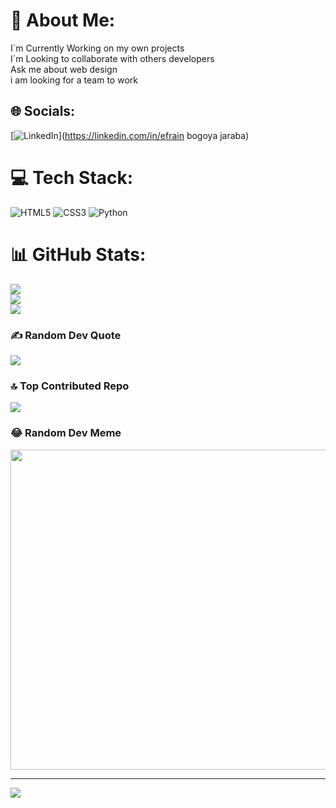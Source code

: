 # 💫 About Me:
I´m Currently Working on my own projects<br>I´m Looking to collaborate with others developers<br>Ask me about web design<br>i am looking for a team to work


## 🌐 Socials:
[![LinkedIn](https://img.shields.io/badge/LinkedIn-%230077B5.svg?logo=linkedin&logoColor=white)](https://linkedin.com/in/efrain bogoya jaraba) 

# 💻 Tech Stack:
![HTML5](https://img.shields.io/badge/html5-%23E34F26.svg?style=for-the-badge&logo=html5&logoColor=white) ![CSS3](https://img.shields.io/badge/css3-%231572B6.svg?style=for-the-badge&logo=css3&logoColor=white) ![Python](https://img.shields.io/badge/python-3670A0?style=for-the-badge&logo=python&logoColor=ffdd54)
# 📊 GitHub Stats:
![](https://github-readme-stats.vercel.app/api?username=Efrain&theme=dark&hide_border=false&include_all_commits=false&count_private=false)<br/>
![](https://github-readme-streak-stats.herokuapp.com/?user=Efrain&theme=dark&hide_border=false)<br/>
![](https://github-readme-stats.vercel.app/api/top-langs/?username=Efrain&theme=dark&hide_border=false&include_all_commits=false&count_private=false&layout=compact)

### ✍️ Random Dev Quote
![](https://quotes-github-readme.vercel.app/api?type=horizontal&theme=radical)

### 🔝 Top Contributed Repo
![](https://github-contributor-stats.vercel.app/api?username=Efrain&limit=5&theme=dark&combine_all_yearly_contributions=true)

### 😂 Random Dev Meme
<img src="https://rm.up.railway.app/" width="512px"/>

---
[![](https://visitcount.itsvg.in/api?id=Efrain&icon=0&color=0)](https://visitcount.itsvg.in)

<!-- Proudly created with GPRM ( https://gprm.itsvg.in ) -->
